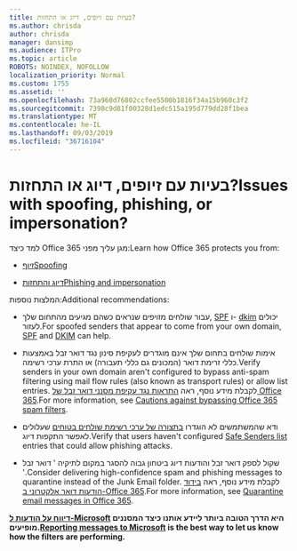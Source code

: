 ```yaml
---
title: בעיות עם זיופים, דיוג או התחזות?
ms.author: chrisda
author: chrisda
manager: dansimp
ms.audience: ITPro
ms.topic: article
ROBOTS: NOINDEX, NOFOLLOW
localization_priority: Normal
ms.custom: 1755
ms.assetid: ''
ms.openlocfilehash: 73a960d76802ccfee5500b1816f34a15b960c3f2
ms.sourcegitcommit: 7398c9d81f00328d1edc515a195d779dd28f1bea
ms.translationtype: MT
ms.contentlocale: he-IL
ms.lasthandoff: 09/03/2019
ms.locfileid: "36716104"
---
```

# <a name="issues-with-spoofing-phishing-or-impersonation"></a><span data-ttu-id="3fc63-102">בעיות עם זיופים, דיוג או התחזות?</span><span class="sxs-lookup"><span data-stu-id="3fc63-102">Issues with spoofing, phishing, or impersonation?</span></span>

<span data-ttu-id="3fc63-103">למד כיצד Office 365 מגן עליך מפני:</span><span class="sxs-lookup"><span data-stu-id="3fc63-103">Learn how Office 365 protects you from:</span></span>

- [<span data-ttu-id="3fc63-104">זיוף</span><span class="sxs-lookup"><span data-stu-id="3fc63-104">Spoofing</span></span>](https://docs.microsoft.com/office365/securitycompliance/anti-spoofing-protection)

- [<span data-ttu-id="3fc63-105">דיוג והתחזות</span><span class="sxs-lookup"><span data-stu-id="3fc63-105">Phishing and impersonation</span></span>](https://docs.microsoft.com/office365/securitycompliance/atp-anti-phishing)

<span data-ttu-id="3fc63-106">המלצות נוספות:</span><span class="sxs-lookup"><span data-stu-id="3fc63-106">Additional recommendations:</span></span>

- <span data-ttu-id="3fc63-107">עבור שולחים מזויפים שנראים כשהם מגיעים מהתחום שלך, [SPF](https://docs.microsoft.com/office365/securitycompliance/set-up-spf-in-office-365-to-help-prevent-spoofing) ו- [dkim](https://docs.microsoft.com/office365/securitycompliance/use-dkim-to-validate-outbound-email) יכולים לעזור.</span><span class="sxs-lookup"><span data-stu-id="3fc63-107">For spoofed senders that appear to come from your own domain, [SPF](https://docs.microsoft.com/office365/securitycompliance/set-up-spf-in-office-365-to-help-prevent-spoofing) and [DKIM](https://docs.microsoft.com/office365/securitycompliance/use-dkim-to-validate-outbound-email) can help.</span></span>

- <span data-ttu-id="3fc63-108">אימות שולחים בתחום שלך אינם מוגדרים לעקיפת סינון נגד דואר זבל באמצעות כללי זרימת דואר (המכונים גם כללי תעבורה) או התרת ערכי רשימה.</span><span class="sxs-lookup"><span data-stu-id="3fc63-108">Verify senders in your own domain aren't configured to bypass anti-spam filtering using mail flow rules (also known as transport rules) or allow list entries.</span></span> <span data-ttu-id="3fc63-109">לקבלת מידע נוסף, ראה [התראות נגד עקיפת מסנני דואר זבל של Office 365](https://docs.microsoft.com/exchange/troubleshoot/antispam/cautions-against-bypassing-spam-filters).</span><span class="sxs-lookup"><span data-stu-id="3fc63-109">For more information, see [Cautions against bypassing Office 365 spam filters](https://docs.microsoft.com/exchange/troubleshoot/antispam/cautions-against-bypassing-spam-filters).</span></span>

- <span data-ttu-id="3fc63-110">ודא שהמשתמשים לא הוגדרו [בתצורה של ערכי רשימת שולחים בטוחים](https://support.office.com/article/BE1BAEA0-BEAB-4A30-B968-9004332336CE) שעלולים לאפשר התקפות דיוג.</span><span class="sxs-lookup"><span data-stu-id="3fc63-110">Verify that users haven't configured [Safe Senders list](https://support.office.com/article/BE1BAEA0-BEAB-4A30-B968-9004332336CE) entries that could allow phishing attacks.</span></span>

- <span data-ttu-id="3fc63-111">שקול לספק דואר זבל והודעות דיוג ביטחון גבוה להסגר במקום לתיקיה ' דואר זבל '.</span><span class="sxs-lookup"><span data-stu-id="3fc63-111">Consider delivering high-confidence spam and phishing messages to quarantine instead of the Junk Email folder.</span></span> <span data-ttu-id="3fc63-112">לקבלת מידע נוסף, ראה [בידוד הודעות דואר אלקטרוני ב-Office 365](https://docs.microsoft.com/office365/securitycompliance/quarantine-email-messages).</span><span class="sxs-lookup"><span data-stu-id="3fc63-112">For more information, see [Quarantine email messages in Office 365](https://docs.microsoft.com/office365/securitycompliance/quarantine-email-messages).</span></span>

<span data-ttu-id="3fc63-113">**[דיווח על הודעות ל-Microsoft](https://support.office.com/article/b5caa9f1-cdf3-4443-af8c-ff724ea719d2) היא הדרך הטובה ביותר ליידע אותנו כיצד המסננים מופיעים.**</span><span class="sxs-lookup"><span data-stu-id="3fc63-113">**[Reporting messages to Microsoft](https://support.office.com/article/b5caa9f1-cdf3-4443-af8c-ff724ea719d2) is the best way to let us know how the filters are performing.**</span></span>

